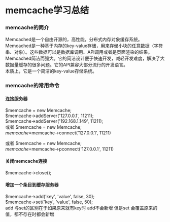 # memcache学习总结


### memcache的简介

Memcached是一个自由开源的，高性能，分布式内存对象缓存系统。<br>
Memcached是一种基于内存的key-value存储，用来存储小块的任意数据（字符串、对象）。这些数据可以是数据库调用、API调用或者是页面渲染的结果。<br>
Memcached简洁而强大。它的简洁设计便于快速开发，减轻开发难度，解决了大数据量缓存的很多问题。它的API兼容大部分流行的开发语言。<br>
本质上，它是一个简洁的key-value存储系统。<br>


### memcache的常用命令

#### 连接服务器
$memcache = new Memcache;<br>
$memcache->addServer('127.0.0.1', 11211);<br>
$memcache->addServer('192.168.1.149', 11211);<br>
或者
$memcache = new Memcache;<br>
$memcache =$memcache->connect('127.0.0.1', 11211) <br>

或者
$memcache = new Memcache;<br>
$memcache =$memcache->pconnect('127.0.0.1', 11211) <br>

#### 关闭memcache连接
$memcache->close();<br>

#### 增加一个条目到缓存服务器
$memcache->add('key', 'value', false, 30);<br>
$memcache->set('key', 'value', false, 50);<br>
add 与set的区别在于如果原来就有key时 add不会新增 但是set 会覆盖原来的值，都不存在时都会新增<br>
